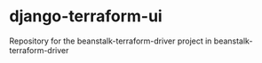# django-terraform-ui
Repository for the beanstalk-terraform-driver project in beanstalk-terraform-driver
